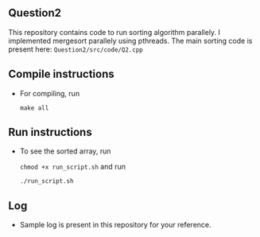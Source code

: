 ## Question2

This repository contains code to run sorting algorithm parallely. I implemented mergesort parallely using pthreads. The main sorting code is present here: 
    `Question2/src/code/Q2.cpp`

## Compile instructions
* For compiling, run 

    `make all`

## Run instructions
* To see the sorted array, run 

    `chmod +x run_script.sh` and run

    `./run_script.sh`

## Log
* Sample log is present in this repository for your reference.